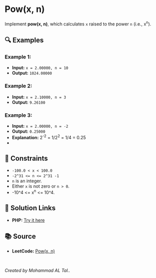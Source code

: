 # Pow(x, n)

Implement **pow(x, n)**, which calculates `x` raised to the power `n` (i.e., x<sup>n</sup>).

## 🔍 Examples

### Example 1:
- **Input:** `x = 2.00000, n = 10`
- **Output:** `1024.00000`


### Example 2:
- **Input:** `x = 2.10000, n = 3`
- **Output:** `9.26100`

### Example 3:
- **Input:** `x = 2.00000, n = -2`
- **Output:** `0.25000`
- **Explanation:** 2<sup>-2</sup> = 1/2<sup>2</sup> = 1/4 = 0.25
- 
## 📝 Constraints
- `-100.0 < x < 100.0`
- `-2^31 <= n <= 2^31 -1`
- `n` is an integer.
- Either `x` is not zero or `n > 0`.
- -10^4 <= x<sup>n</sup> <= 10^4.


## 🔗 Solution Links

- **PHP:** [Try it here](https://www.programiz.com/online-compiler/0TjP5ASPQWUjc)

## 📚 Source
- **LeetCode:** [Pow(x, n)](https://leetcode.com/problems/powx-n)

<br>

*Created by Mohammad AL Tal..*
